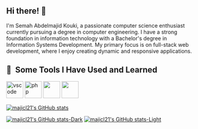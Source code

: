 ## Hi there! 👋
I'm Semah Abdelmajid Kouki, a passionate computer science enthusiast currently pursuing a degree in computer engineering. I have a strong foundation in information technology with a Bachelor's degree in Information Systems Development. My primary focus is on full-stack web development, where I enjoy creating dynamic and responsive applications.

<h2> 🚀 &nbsp;Some Tools I Have Used and Learned</h2>
<p align="left">
<img src="https://cdn.jsdelivr.net/gh/devicons/devicon/icons/vscode/vscode-original.svg" alt="vscode" width="45" height="45"/>
<img src="https://cdn.jsdelivr.net/gh/devicons/devicon/icons/php/php-original.svg" alt="php" width="45" height="45"/>
<img src="https://cdn.jsdelivr.net/gh/devicons/devicon@latest/icons/django/django-plain.svg"  width="45" height="45"/>
<img src="https://cdn.jsdelivr.net/gh/devicons/devicon@latest/icons/angularjs/angularjs-original.svg" width="45" height="45"/>

</p>

[![majicl21's GitHub stats](https://github-readme-stats.vercel.app/api?username=majicl21)](https://github.com/majicl21/github-readme-stats)

[![majicl21's GitHub stats-Dark](https://github-readme-stats.vercel.app/api?username=majicl21&show_icons=true&theme=dark#gh-dark-mode-only)](https://github.com/majicl21/github-readme-stats#gh-dark-mode-only)
[![majicl21's GitHub stats-Light](https://github-readme-stats.vercel.app/api?username=majicl21&show_icons=true&theme=default#gh-light-mode-only)](https://github.com/majicl21/github-readme-stats#gh-light-mode-only)

